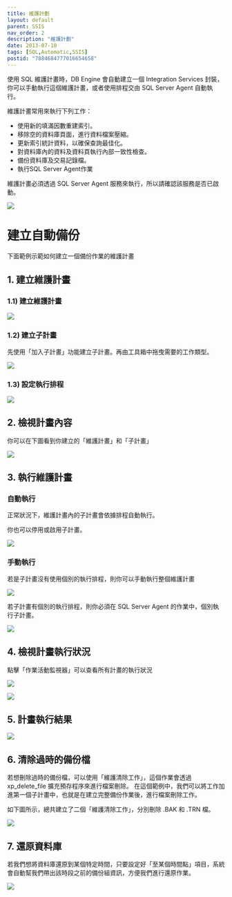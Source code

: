 ```yaml
---
title: 維護計劃
layout: default
parent: SSIS
nav_order: 2
description: "維護計劃"
date: 2013-07-10
tags: [SQL,Automatic,SSIS]
postid: "7884684777016654658"
---
```

使用 SQL 維護計畫時，DB Engine 會自動建立一個 Integration Services 封裝，  你可以手動執行這個維護計畫，或者使用排程交由 SQL Server Agent 自動執行。  

維護計畫常用來執行下列工作：

- 使用新的填滿因數重建索引。
- 移除空的資料庫頁面，進行資料檔案壓縮。
- 更新索引統計資料，以確保查詢最佳化。
- 對資料庫內的資料及資料頁執行內部一致性檢查。
- 備份資料庫及交易記錄檔。
- 執行SQL Server Agent作業

維護計畫必須透過 SQL Server Agent 服務來執行，所以請確認該服務是否已啟動。

![](https://blogger.googleusercontent.com/img/b/R29vZ2xl/AVvXsEiYH57JUkyoAfd0Rz5wyXlLnJKyRj4ibMTOI6iKPqLsAqPKqa7HBUdVCIhP6SClpttF4YaH8DpxFpRHc83zHBIbwPlljuOTyH3QNq7KrZv8AguwhpBH9jDjFSJSwtjsUtouYAXFtrXRpnU/s0/sql-start-agent.png)

# 建立自動備份

下面範例示範如何建立一個備份作業的維護計畫

## 1. 建立維護計畫

### 1.1) 建立維護計畫

![](https://blogger.googleusercontent.com/img/b/R29vZ2xl/AVvXsEiepZ8ZFm6SUbALV5oH8ncs4VavHgNPxrZMh0zmCSqdnHzfYH3iM29BpuL1JF7GuRzTjhkVzUXJ4grDOSvilazJmUqcm0LnKiggmiDKCPc32wJXjOPHvMDOI7euLrsGkvDrOfklyf7Iaco/s0/sql-mp-backup-1.png)

### 1.2) 建立子計畫

先使用「加入子計畫」功能建立子計畫。再由工具箱中拖曳需要的工作類型。

![](https://blogger.googleusercontent.com/img/b/R29vZ2xl/AVvXsEjilwCTzmp1vb-N1KNvEqtuxb4_yfw6uK3HlqTP6vZVo5bAewHIUjKvXnrHXv_yOmJu1_nxN6vv-BOi5AOVWXzfZYPcNsbw5Jfvl26xy45nWN0ogCdL7sQG6ub8ooWCAxzYEsewJGs6I5o/s850/sql-mp-backup-2.png)

### 1.3) 設定執行排程

![](https://blogger.googleusercontent.com/img/b/R29vZ2xl/AVvXsEj0EDjzexeaL2e52S0szC89XfU2uxLUIRfv2DO2WzBKMxLID2g7q-zq3XvYjPNCqL3vZ8u5TzqKFykm6NBp1dPtn8KRgcvDFY6SfDz0Stk5O9X-Svz9CaSIst0XtRQeLqRwPzgs4PIIsWU/s0/sql-mp-backup-3.png)

## 2. 檢視計畫內容

你可以在下圖看到你建立的「維護計畫」和「子計畫」

![](https://blogger.googleusercontent.com/img/b/R29vZ2xl/AVvXsEjN7VHB3J0iYxa1jSdxiRSIxGmP_TBUeUp6pSpW2h74S221VbFyn8aLFfBQM-MGa2lcyJcYTHGtAYlYHVUoxJqSXRakQznxN7roVzh13tzSbcgVdU7d9FOoHbCBwwG1RqkledD5FbOsHmY/s0/sql-mp-backup-4.png)

## 3. 執行維護計畫

### 自動執行

正常狀況下，維護計畫內的子計畫會依據排程自動執行。

你也可以停用或啟用子計畫。

![](https://blogger.googleusercontent.com/img/b/R29vZ2xl/AVvXsEgNwneX30x9gz9PZ6onYET3SFw4MVLvsO_TXv7VABQketUH198eHNyLciisrQbk6IUn0dxqYpOmgN4x3WJDbd5WKhC8nh_GVsK-GNNtNeFSkix-JEumwqUXRUudYNjLXh3skiP-W_QXWyc/s0/sql-mp-backup-7.png)

### 手動執行

若是子計畫沒有使用個別的執行排程，則你可以手動執行整個維護計畫

![](https://blogger.googleusercontent.com/img/b/R29vZ2xl/AVvXsEhvoa-OJ1w7QILoqlBVEIkUlCyMWyQUzwDa-OGWDpC6nK6e4gp-1mlj51yMm0z3kqY6qndDjondcftIGL_TcZwlYQ26YMEMctRboA0vmbJ_vQHa0rgtgGiiBWzORbDP3do3-HUuLtao3Mg/s0/sql-mp-backup-5.png)

若子計畫有個別的執行排程，則你必須在 SQL Server Agent 的作業中，個別執行子計畫。

![](https://blogger.googleusercontent.com/img/b/R29vZ2xl/AVvXsEhGGd-NnmvlaLxSvBMPO12UOeBse_kc_IsH600eElCzFZjh480Z4rUO3zT_i_-BLNZhjuAslJ-CDnm6cVyNxQ_UV9iw9XSrDKVGkCoVROsbDf9SV5zYhokSK-ecfgrsG4i6KdpxSqbVumI/s0/sql-mp-backup-6.png)

## 4. 檢視計畫執行狀況

點擊「作業活動監視器」可以查看所有計畫的執行狀況

![](https://blogger.googleusercontent.com/img/b/R29vZ2xl/AVvXsEjHywMRLvgg0CaDwNY2ZzHS33DDqJdrxLwnpMhqakFAnQLQqADwcV5glOTl1NP2DpWBwwwbA-AgQwHkZ6_9_ORr-LByJsE3RXCsm1rk-6TdrLBQug5q6vvzKBPgNoqlx6oDfqr-_ugFFi4/s0/sql-mp-backup-8.png)

![](https://blogger.googleusercontent.com/img/b/R29vZ2xl/AVvXsEiTSbvniZDRqpxiMbm4GtI3FFV0Oq7jZmx01YuqzJgE6ggrM_tXfXPaU9YxrfvmVnrBkY8qQuTqp7pWEgPtjsAIiU9sLletJEv6Y3e9QWS2wl9SQBCEcaLEFFraHmpuRVwUrtlguJKPE38/s850/sql-mp-backup-9.png)

## 5. 計畫執行結果

![](https://blogger.googleusercontent.com/img/b/R29vZ2xl/AVvXsEgh3FSL-JNY5Qi5-VVm7gGS-YcSbx2yREg2RSm4emBfRKUYX7uWU0w7PEHoqp_aVQIo0eHn-MSdMWYhE37wjH30GAUrUhpH_6LDPPvtGIqLD9EZY6IUTHhEeqloaiDKCDXVzc-13_IDck0/s850/sql-mp-backup-10.png)

## 6. 清除過時的備份檔

若想刪除過時的備份檔，可以使用「維護清除工作」，這個作業會透過 xp\_delete\_file 擴充預存程序來進行檔案刪除。  在這個範例中，我們可以將工作加進第一個子計畫中，也就是在建立完整備份作業後，進行檔案刪除工作。  

如下圖所示，總共建立了二個「維護清除工作」，分別刪除 .BAK 和 .TRN 檔。  

![](https://blogger.googleusercontent.com/img/b/R29vZ2xl/AVvXsEiVX9SOSYeVcuwF-k1c3tENbVqVnmC-7orzI1_91ZzbnWUaHGPNjP8QM77J4X1lNVlPXrkZ8pFtSYws91AgzKCBD1OZzW3QJyAAhZV2MAj-RS2wryKQcUc5GNoP4L5tsF42CViMPfKyvjw/s850/sql-mp-backup-11.png)

## 7. 還原資料庫

若我們想將資料庫還原到某個特定時間，只要設定好「至某個時間點」項目，系統會自動幫我們帶出該時段之前的備份組資訊，方便我們進行還原作業。  

![](https://blogger.googleusercontent.com/img/b/R29vZ2xl/AVvXsEjtszH-MEgRx8q9mYRj1ncPlLXoaltM-MF2q0IQ6Lkak_w2yhG7cH3bppmI4XMQeE5zn-hi0C0POWPv_zXbYPUew4vQV9N5RxRtYiW9NbNu4niLiGY4djUABpXlhXS4QIu5L_y37pyB-GI/s850/sql-mp-backup-12.png)